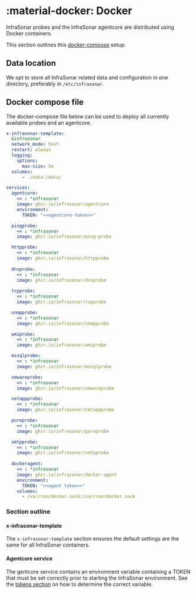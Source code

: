 # :material-docker: Docker

InfraSonar probes and the InfraSonar agentcore are distributed using Docker containers. 

This section outlines this [docker-compose](https://docs.docker.com/compose/) setup.

## Data location

We opt to store all InfraSonar related data and configuration in one directory, preferably in `/etc/infrasonar`.

## Docker compose file

The docker-compose file below can be used to deploy all currently available probes and an agentcore. 

```yaml title="/etc/infrasonar/docker-compose.yml"
x-infrasonar-template:
  &infrasonar
  network_mode: host
  restart: always
  logging:
    options:
      max-size: 5m
  volumes:
      - ./data:/data/

services:
  agentcore:
    << : *infrasonar
    image: ghcr.io/infrasonar/agentcore
    environment:
      TOKEN: "<<agentcore-token>>"

  pingprobe:
    << : *infrasonar
    image: ghcr.io/infrasonar/ping-probe

  httpprobe:
    << : *infrasonar
    image: ghcr.io/infrasonar/httpprobe
  
  dnsprobe:
    << : *infrasonar
    image: ghcr.io/infrasonar/dnsprobe
  
  tcpprobe:
    << : *infrasonar
    image: ghcr.io/infrasonar/tcpprobe

  snmpprobe:
    << : *infrasonar
    image: ghcr.io/infrasonar/snmpprobe

  wmiprobe:
    << : *infrasonar
    image: ghcr.io/infrasonar/wmiprobe

  mssqlprobe:
    << : *infrasonar
    image: ghcr.io/infrasonar/mssqlprobe

  vmwareprobe:
    << : *infrasonar
    image: ghcr.io/infrasonar/vmwareprobe

  netappprobe:
    << : *infrasonar
    image: ghcr.io/infrasonar/netappprobe

  pureprobe:
    << : *infrasonar
    image: ghcr.io/infrasonar/pureprobe

  smtpprobe:
    << : *infrasonar
    image: ghcr.io/infrasonar/smtpprobe
  
  dockeragent:
    << : *infrasonar
    image: ghcr.io/infrasonar/docker-agent
    environment:
      TOKEN: "<<agent token>>"
    volumes:
      - /var/run/docker.sock:/var/run/docker.sock
```

### Section outline

#### x-infrasonar-template

The `x-infrasonar-template` section ensures the default settings are the same for all InfraSonar containers.

#### Agentcore service

The gentcore service contains an environment variable containing a TOKEN that must be set correctly prior to starting the InfraSonar environment.
See the [tokens section](../../../application/tokens.md) on how to determine the correct variable.